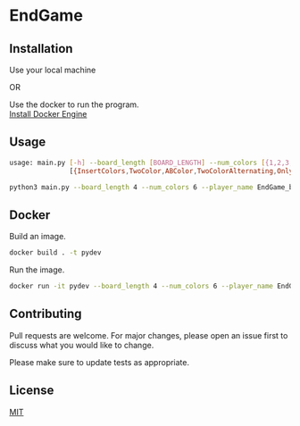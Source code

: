 ﻿# EndGame


## Installation

Use your local machine 

OR

Use the docker to run the program.\
[Install Docker Engine](https://docs.docker.com/engine/install/)

## Usage

```bash
usage: main.py [-h] --board_length [BOARD_LENGTH] --num_colors [{1,2,3,4,5,6,7,8,9,10,11,12,13,14,15,16,17,18,19,20,21,22,23,24,25,26}] --player_name [{EndGame_b1,EndGame_b2}] --scsa_name
               [{InsertColors,TwoColor,ABColor,TwoColorAlternating,OnlyOnce,FirstLast,UsuallyFewer,PreferFewer}] --num_rounds [NUM_ROUNDS]
```

```bash
python3 main.py --board_length 4 --num_colors 6 --player_name EndGame_b2 --scsa_name TwoColorAlternating --num_rounds 10
```

## Docker

Build an image.
```bash
docker build . -t pydev
```

Run the image.
```bash
docker run -it pydev --board_length 4 --num_colors 6 --player_name EndGame_b2 --scsa_name TwoColorAlternating --num_rounds 1
```


## Contributing
Pull requests are welcome. For major changes, please open an issue first to discuss what you would like to change.

Please make sure to update tests as appropriate.

## License
[MIT](https://choosealicense.com/licenses/mit/)
